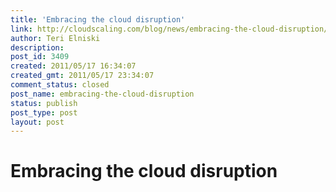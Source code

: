 ```yaml
---
title: 'Embracing the cloud disruption'
link: http://cloudscaling.com/blog/news/embracing-the-cloud-disruption/
author: Teri Elniski
description: 
post_id: 3409
created: 2011/05/17 16:34:07
created_gmt: 2011/05/17 23:34:07
comment_status: closed
post_name: embracing-the-cloud-disruption
status: publish
post_type: post
layout: post
---
```


# Embracing the cloud disruption

